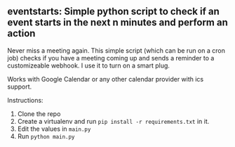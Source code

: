 ## eventstarts: Simple python script to check if an event starts in the next n minutes and perform an action

Never miss a meeting again. This simple script (which can be run on a cron job) checks if you have a meeting coming up and sends a reminder to a customizeable webhook. I use it to turn on a smart plug.

Works with Google Calendar or any other calendar provider with ics support.

Instructions:
1. Clone the repo
2. Create a virtualenv and run `pip install -r requirements.txt` in it.
3. Edit the values in `main.py`
4. Run `python main.py`

